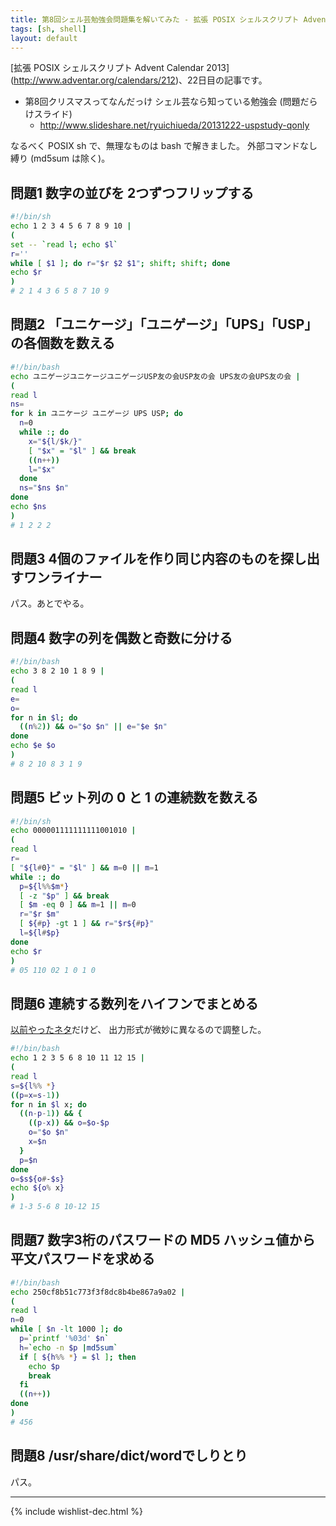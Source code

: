 ```yaml
---
title: 第8回シェル芸勉強会問題集を解いてみた - 拡張 POSIX シェルスクリプト Advent Calendar 2013
tags: [sh, shell]
layout: default
---
```


[拡張 POSIX シェルスクリプト Advent Calendar 2013]
(http://www.adventar.org/calendars/212)、22日目の記事です。

  * 第8回クリスマスってなんだっけ シェル芸なら知っている勉強会 (問題だらけスライド)
    * http://www.slideshare.net/ryuichiueda/20131222-uspstudy-qonly

なるべく POSIX sh で、無理なものは bash で解きました。
外部コマンドなし縛り (md5sum は除く)。

問題1 数字の並びを 2つずつフリップする
----------------------------------------------------------------------

``` sh
#!/bin/sh
echo 1 2 3 4 5 6 7 8 9 10 |
(
set -- `read l; echo $l`
r=''
while [ $1 ]; do r="$r $2 $1"; shift; shift; done
echo $r
)
# 2 1 4 3 6 5 8 7 10 9
```

問題2 「ユニケージ」「ユニゲージ」「UPS」「USP」の各個数を数える
----------------------------------------------------------------------

``` sh
#!/bin/bash
echo ユニゲージユニケージユニゲージUSP友の会USP友の会 UPS友の会UPS友の会 |
(
read l
ns=
for k in ユニケージ ユニゲージ UPS USP; do
  n=0
  while :; do
    x="${l/$k/}"
    [ "$x" = "$l" ] && break
    ((n++))
    l="$x"
  done
  ns="$ns $n"
done
echo $ns
)
# 1 2 2 2
```

問題3 4個のファイルを作り同じ内容のものを探し出すワンライナー
----------------------------------------------------------------------

パス。あとでやる。

問題4 数字の列を偶数と奇数に分ける
----------------------------------------------------------------------

``` sh
#!/bin/bash
echo 3 8 2 10 1 8 9 |
(
read l
e=
o=
for n in $l; do
  ((n%2)) && o="$o $n" || e="$e $n"
done
echo $e $o
)
# 8 2 10 8 3 1 9
```

問題5 ビット列の 0 と 1 の連続数を数える
----------------------------------------------------------------------

``` sh
#!/bin/sh
echo 000001111111111001010 |
(
read l
r=
[ "${l#0}" = "$l" ] && m=0 || m=1
while :; do
  p=${l%%$m*}
  [ -z "$p" ] && break
  [ $m -eq 0 ] && m=1 || m=0
  r="$r $m"
  [ ${#p} -gt 1 ] && r="$r${#p}"
  l=${l#$p}
done
echo $r
)
# 05 110 02 1 0 1 0
```

問題6 連続する数列をハイフンでまとめる
----------------------------------------------------------------------

[以前やったネタ](/2013/11/28/compact-seqnumbers-by-shell.html)だけど、
出力形式が微妙に異なるので調整した。

``` sh
#!/bin/bash
echo 1 2 3 5 6 8 10 11 12 15 |
(
read l
s=${l%% *}
((p=x=s-1))
for n in $l x; do
  ((n-p-1)) && { 
    ((p-x)) && o=$o-$p
    o="$o $n"
    x=$n
  }
  p=$n
done
o=$s${o#-$s}
echo ${o% x}
)
# 1-3 5-6 8 10-12 15
```

問題7 数字3桁のパスワードの MD5 ハッシュ値から平文パスワードを求める
----------------------------------------------------------------------

``` sh
#!/bin/bash
echo 250cf8b51c773f3f8dc8b4be867a9a02 |
(
read l
n=0
while [ $n -lt 1000 ]; do
  p=`printf '%03d' $n`
  h=`echo -n $p |md5sum`
  if [ ${h%% *} = $l ]; then
    echo $p
    break
  fi
  ((n++))
done
)
# 456
```

問題8 /usr/share/dict/wordでしりとり
----------------------------------------------------------------------

パス。

* * *

{% include wishlist-dec.html %}

